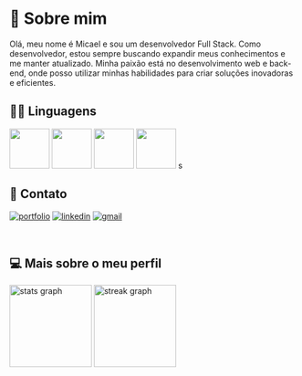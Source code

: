 # 🚀 Sobre mim

Olá, meu nome é Micael e sou um desenvolvedor Full Stack. Como desenvolvedor, estou sempre buscando expandir meus conhecimentos e me manter atualizado. Minha paixão está no desenvolvimento web e back-end, onde posso utilizar minhas habilidades para criar soluções inovadoras e eficientes.

## 👩‍💻 Linguagens

 <span><img  height="70px" src="https://cdn.jsdelivr.net/gh/devicons/devicon/icons/react/react-original.svg" /></span>
<span><img  height="70px" src="https://cdn.jsdelivr.net/gh/devicons/devicon/icons/git/git-plain-wordmark.svg" /> </span>
<span><img  height="70px" src="https://cdn.jsdelivr.net/gh/devicons/devicon/icons/mysql/mysql-original.svg" /></span>
<span><img  height="70px" src="https://cdn.jsdelivr.net/gh/devicons/devicon/icons/php/php-original.svg" /> </span>s


## 🔗 Contato

<span>[![portfolio](https://img.shields.io/badge/my_portfolio-000?style=for-the-badge&logo=ko-fi&logoColor=white)](https://github.com/Micael-William.com/)</span>
<span>[![linkedin](https://img.shields.io/badge/linkedin-0A66C2?style=for-the-badge&logo=linkedin&logoColor=white)](http://www.linkedin.com/in/micael-william1024)</span>
<span>[![gmail](https://img.shields.io/badge/Gmail-D14836?style=for-the-badge&logo=gmail&logoColor=white)](mailto:mw931991@gmail.com)<span>

<br>

## 💻 Mais sobre o meu perfil

<div>
  <img src="https://github-readme-stats.vercel.app/api?username=Micael-William&hide_title=false&hide_rank=false&show_icons=true&include_all_commits=true&count_private=true&disable_animations=false&theme=blueberry&locale=pt-br&hide_border=false&order=1" height="144" alt="stats graph"  />
  <img src="https://streak-stats.demolab.com?user=Micael-William&locale=pt-br&mode=daily&theme=blueberry&hide_border=false&border_radius=5&order=3" height="144" alt="streak graph"  />
</div>

